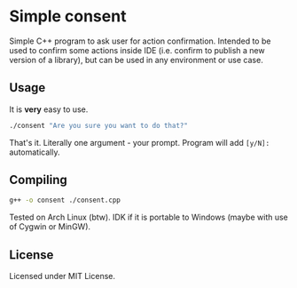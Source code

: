 # Simple consent
Simple C++ program to ask user for action confirmation. Intended to be used to confirm some actions inside IDE (i.e. confirm to publish a new version of a library),
but can be used in any environment or use case.

## Usage

It is **very** easy to use.

```bash
./consent "Are you sure you want to do that?"
```

That's it. Literally one argument - your prompt. Program will add ` [y/N]: ` automatically.

## Compiling

```bash
g++ -o consent ./consent.cpp
```
Tested on Arch Linux (btw). IDK if it is portable to Windows (maybe with use of Cygwin or MinGW).

## License

Licensed under MIT License.

